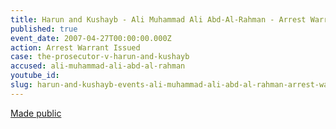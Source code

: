 ```yaml
---
title: Harun and Kushayb - Ali Muhammad Ali Abd-Al-Rahman - Arrest Warrant
published: true
event_date: 2007-04-27T00:00:00.000Z
action: Arrest Warrant Issued
case: the-prosecutor-v-harun-and-kushayb
accused: ali-muhammad-ali-abd-al-rahman
youtube_id:
slug: harun-and-kushayb-events-ali-muhammad-ali-abd-al-rahman-arrest-warrant
---
```



[Made public](http://www.icc-cpi.int/iccdocs/doc/doc279813.pdf)